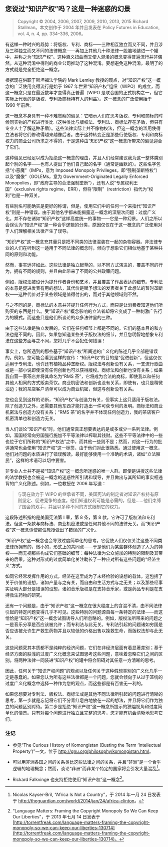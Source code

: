 ## 您说过“知识产权”吗？这是一种迷惑的幻景<!--(pandoc) {#pandoc_not-ipr}(pandoc)-->

> Copyright © 2004, 2006, 2007, 2009, 2010, 2013, 2015 Richard Stallman。本文创作于 2004 年并且发表在 Policy Futures in Education, vol. 4, n. 4, pp. 334–336, 2006。

有这样一种时兴的趋势：将版权、专利、商标——三种相互独立而又不同，并且涉及三种独立而又不同的法律概念——再加上其他几十种法律一股脑地装进一个罐中，并称之为“知识产权”。这种涵义扭曲而又使人混淆的概念变得普遍流行并非偶然。从这种混淆中得利的商业公司推动了这种混淆。要想避免这种混淆，最明了的方式就是完全拒绝这一概念。

根据现在供职于斯坦福法学院的 Mark Lemley 教授的观点，对“知识产权”这一概念的广泛使用变得流行是始于 1967 年世界“知识产权”组织（WIPO）的成立，而这一概念只是在最近数年才变得真正普遍（WIPO 是联合国的正式机构之一，但它实际上代表的是版权、专利及商标持有人的利益）。这一概念的广泛使用始于 1990 年前后。

这一概念本身具有一种不难觉察的偏见：它暗示人们在思考版权、专利和商标的时候同实物的产权进行类比（这种类比与版权法、专利法、商标法存在矛盾，但只有专业人士了解这种矛盾）。这些法律实际上并不像物权法，但这一概念的滥用使得立法者将它们修改得越来越像后者。由于这种转变正是那些行使版权、专利和商标权力的商业公司所求之不得的，于是这种由“知识产权”这一概念所带来的偏见迎合了它们。

这种偏见已经足以成为拒绝这一概念的理由，并且人们经常建议我为这一整体类别起个别的名字——也有人提出了他们自己起的名字（通常是幽默的）。这些名字包括“小恶魔”（IMPs，意为 Imposed Monopoly Privileges，即“强制垄断特权”）以及“魔像”（GOLEMs，意为 Government-Originated Legally Enforced Monopolies，即“政府主导的合法强制垄断”），还有人说“专属权利王国”（exclusive rights regime，ERR），但将“限制”（restriction）指代为“权利”也是一种双关。

有些别名可能确实是更好的称谓，但是，使用它们中的任何一个来指代“知识产权”则是一种错误。由于其他名字都未能揭露这一概念的深层次问题：过度广义化。并不存在诸如“知识产权”这样高度统一的事物——它是一种幻景。人们之所以会误认为“知识产权”是一种合乎逻辑的分类，原因仅仅在于这一概念的广泛使用对于人们理解相关法律产生了误导。

“知识产权”这一概念充其量只是把不同类的法律混装在一起的杂物容器。非法律专业的人们在听到这一适用于不同法律的概念时，倾向于想象它们相似地基于某种共同的原则和功能。

然而，事实远非如此。这些法律是独立起草的，以不同方式演进的，覆盖不同的行为，拥有不同的规则，并且由此带来了不同的公共政策问题。

例如，版权法被设计为提升作者身份和艺术，并且覆盖了作品表达的细节。专利法的本意是促进发表有用的想法，其代价是赋予想法的发表者关于此想法的暂时垄断权——这种代价对于某些领域是值得付出的，而对于其他领域则不然。

与之不同的是，商标法的本意并非提升任何行为方式，而只是让消费者知道他们所购买的东西是什么。受“知识产权”概念影响的立法者却将它变成了一种刺激广告行为的模式。而这些只是他们所谈论的众多法律里的三种。

由于这些法律是独立发展的，它们在任何细节上都是不同的。它们的基本目的和方法也是不同的。因此，如果您知道某些关于版权法的细节，并且您明智地想象专利法在这些方面与之不同，您将几乎不会犯任何错误！

事实上，您所遇到的那些基于“知识产权”所阐述的广义化的陈述几乎全部是错误的。例如，您可能会看到这样的宣传：“知识产权”的目的是“促进创新”，但这仅仅适用于专利法，也许还有植物品种垄断权。版权法与创新没有关系，一支流行歌曲或是一部小说即使没有任何创新也可以获得版权。商标法和创新也没有关系；如果我自营一家茶店并将其命名为“RMS 茶”，它将成为合法的商标，即使我以和任何其他人相同的方式贩卖茶饮。商业机密法和创新也没有关系，即使有，也只是稍微沾边；我的茶店客户清单可以成为商业机密，但这与创新没有关系。

您也会见到这样的论断，“知识产权”与创造力有关，但事实上这只适用于版权法。除了创造力之外，还需要其他东西才能打造出一件可获专利的发明。商标法和商业机密法与创造力没有关系；“RMS 茶”的名字并不体现任何创造力，我的茶店客户机密清单也和创造力无关。

当人们谈论“知识产权”时，他们通常真正想要表达的是或多或少一系列法律。例如，富国经常向穷国强行施加不平等法律以榨取其钱财。这些不平等法律中的一些也位于它们所称的“知识产权法”之中，而其他一些则不是；然而，对这一行为的批评通常也会使用“知识产权”这一标签，由于他们对此很熟悉。通过使用这一概念，他们对问题的本质进行了错误解读。最好能够使用一个准确的术语，诸如“立法殖民”，这样的术语可以切中要害。

非专业人士并不是被“知识产权”这一概念所迷惑的唯一人群。即使是讲授这些法律的法学教授也会被这一概念的迷惑性所引诱和误导，并且做出与其所知的事实相违背的广义化陈述。例如，一位教授在 2006 年写道：

> 与现在效力于 WIPO 的继承者不同，美国宪法的制定者对知识产权持有原则坚定、促进竞争的态度。他们知道权利可能是必需的，但是……他们束缚了国会的双手，并且以多种不同的方式限制它的权力。

这段陈述所指的是美国宪法第 I 章，第 8 条，第 8 款，它许可了版权法和专利法。但这一条款与商标法、商业机密法或是任何其他不同的法律无关。而“知识产权”这一概念诱使那位教授做出了错误的广义化。

“知识产权”这一概念也会导致过度简单化的思考。它促使人们仅仅关注这些不同类法律所拥有的，微小的，形式上的共同点——于是他们为某些群体创造了人为的特权——而无视那些构成它们基础的细节：每种法律为公众施加的特别的限制及其带来的后果。这种对形式的过度简单化关注助长了一种应对所有这些问题的“经济主义”方式。

如同它经常发挥作用的方式，经济在这里成为了未经检验的设想的载体。这包括了关于价值的设想，诸如产量与之有关，而自由和生活方式与之无关；以及那些经事实证明大部分是错误的设想，诸如音乐版权是在支持音乐家，或是药品专利是在支持救生药物的研究。

还有一个问题是，由于“知识产权”这一概念在很大程度上的含混不清，由不同法律引起的特定问题变得几乎不可见。这些特别的问题源自每一条特定的法律——而这恰恰是“知识产权”这一概念试图诱导人们所忽略的。例如，版权法所带来的问题之一是音乐分享是否应该被允许；而专利法与此无关。专利法引起的问题诸如穷国是否应该被允许生产救生药物并且以较低的价格出售以挽救生命，而版权法却与此无关。

这些问题究其本质都不是纯粹的经济问题，它们在非经济层面有着显著差别；基于经济方面的肤浅的过度广义化概念来试图思考这些问题，意味着忽略它们之间的区别。将两种法律一同装进“知识产权”的罐中将会阻碍对其任意一方清晰的思考。

因此，任何关于“知识产权问题”的观点以及任何关于这种假想类别的广义化几乎一定是愚蠢的。如果您认为所有这些法律都是一个问题，您就会倾向于从过于笼统的过度广义化概念中选择一种作为您的观点，而这些都是有百害无一利的。

如果您想要对专利法、版权法、商标法或是其他不同法律所引起的问题进行清晰的思考，第一步就是忘记将它们不分青红皂白地放在一起的想法，并且将它们作为独立的问题区别对待。第二步是拒绝“知识产权”这一概念所提示的狭隘视角和过度简单化的情景。只有对每个问题进行独立且完整的思考，您才能有机会清晰地思考它们。

### 注记

-   参见“The Curious History of Komongistan (Busting the Term ‘Intellectual Property’)”一文，位于 <http://gnu.org/philosophy/komongistan.html>。

-   可以用非洲各国之间的关系类比这些法律之间的关系，并且“非洲”是一个合乎逻辑的地理概念；然而，谈论“非洲”而非某个特定的国家将会引发大量混乱[^ipr-1]。

-   Rickard Falkvinge 也支持拒绝使用“知识产权”这一概念[^ipr-2]。


 [^ipr-1]: Nicolas Kayser-Bril, “Africa Is Not a Country”，于 2014 年一月 24 日发表于 <http://theguardian.com/world/2014/jan/24/africa-clinton>。

 [^ipr-2]: “Language Matters: Framing the Copyright Monopoly So We Can Keep Our Liberties”，于 2013 年七月 14 日发表于 [http://torrentfreak.com/language-matters-framing-the-copyright-monopoly-so-we-can-keep-our-liberties-130714](http://torrentfreak.com/language-matters-framing-the-copyright-monopoly-so-we-can-keep-our-liberties-130714)。
